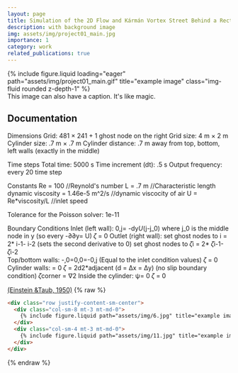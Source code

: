 ```yaml
---
layout: page
title: Simulation of the 2D Flow and Kármán Vortex Street Behind a Rectangular Cylinder
description: with background image
img: assets/img/project01_main.jpg
importance: 1
category: work
related_publications: true
---
```


<div class="row">
    <div class="col-sm mt-3 mt-md-0">
        {% include figure.liquid loading="eager" path="assets/img/project01_main.gif" title="example image" class="img-fluid rounded z-depth-1" %}
    </div>
</div>
<div class="caption">
    This image can also have a caption. It's like magic.
</div>

<h2>Documentation</h2>
Dimensions 
Grid: 481 × 241 + 1 ghost node on the right
Grid size: 4 m × 2 m 
Cylinder size: .7 m  × .7 m 
Cylinder distance: .7 m away from top, bottom, left walls (exactly in the middle) 

Time steps
Total time: 5000 s
Time increment (dt): .5 s 
Output frequency: every 20 time step

Constants 
Re = 100 //Reynold's number
L = .7 m //Characteristic length 
dynamic viscosity = 1.46e-5 m^2/s //dynamic viscocity of air
U = Re*viscosity/L //inlet speed

Tolerance for the Poisson solver: 1e-11

Boundary Conditions
Inlet (left wall):  	0,j= -dy*U*(j-j_0) where j_0 is the middle node in y (so every -∂∂y= U)
	𝜁 = 0 
Outlet (right wall): set ghost nodes to  i = 2* i-1- i-2 (sets the second derivative to 0)
		        set ghost nodes to   𝜁i = 2*  𝜁i-1-  𝜁i-2	
Top/bottom walls: -,0=0,0=-0,j (Equal to the inlet condition values) 
	𝜁 = 0
Cylinder walls: 	 = 0
	𝜁 = 2d2*adjacent (d = Δx = Δy) (no slip boundary condition)
	𝜁corner = ∇2
Inside the cylinder: ψ= 0
		         𝜁 = 0

<a class="citation" href="#HirotaM1965Numerical">(Einstein &amp;Taub, 1950)</a>
{% raw %}

```html
<div class="row justify-content-sm-center">
  <div class="col-sm-8 mt-3 mt-md-0">
    {% include figure.liquid path="assets/img/6.jpg" title="example image" class="img-fluid rounded z-depth-1" %}
  </div>
  <div class="col-sm-4 mt-3 mt-md-0">
    {% include figure.liquid path="assets/img/11.jpg" title="example image" class="img-fluid rounded z-depth-1" %}
  </div>
</div>
```

{% endraw %}

